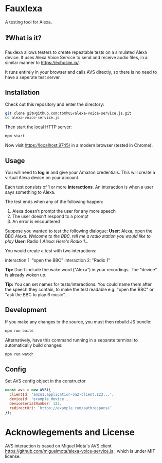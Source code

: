 # Fauxlexa
A testing tool for Alexa.

## ❓What is it?
Fauxlexa allows testers to create repeatable tests on a simulated Alexa device. It uses Alexa Voice Service to send and receive audio files, in a similar manner to https://echosim.io/.

It runs entirely in your browser and calls AVS directly, so there is no need to have a seperate test server.

## Installation
Check out this repository and enter the directory:
```bash
git clone git@github.com:tomh05/alexa-voice-service.js.git
cd alexa-voice-service.js
```
Then start the local HTTP server:
```bash
npm start
```
Now visit [https://localhost:9745/](https://localhost:9745/) in a modern browser (tested in Chrome).

## Usage
You will need to **log in** and give your Amazon credentials. This will create a virtual Alexa device on your account.

Each test consists of 1 or more **interactions**. An interaction is when a user says something to Alexa.

The test ends when any of the following happen:
1. Alexa doesn't prompt the user for any more speech
2. The user doesn't respond to a prompt
3. An error is encountered

Suppose you wanted to test the following dialogue:
**User**: Alexa, open the BBC
*Alexa: Welcome to the BBC, tell me a radio station you would like to play*
**User**: Radio 1
*Alexa: Here's Radio 1...<station plays>*

You would create a test with two interactions:

interaction 1: "open the BBC"
interaction 2: "Radio 1"

**Tip:** Don't include the wake word ("Alexa") in your recordings. The "device" is already woken up. 

**Tip:** You can set names for tests/interactions. You could name them after the speech they contain, to make the test readable e.g. "open the BBC" or "ask the BBC to play 6 music".

## Development
If you make any changes to the source, you must then rebuild JS bundle:
```bash
npm run build
```
Alternatively, have this command running in a separate terminal to automatically build changes:
```bash
npm run watch
```

## Config

Set AVS config object in the constructor

```javascript
const avs = new AVS({
  clientId: 'amzn1.application-oa2-client.123...',
  deviceId: 'example_device',
  deviceSerialNumber: 123,
  redirectUri: `https://example.com/authresponse`
});
```
# Acknowlegements and License
AVS interaction is based on Miguel Mota's AVS client https://github.com/miguelmota/alexa-voice-service.js , which is under MIT license.
